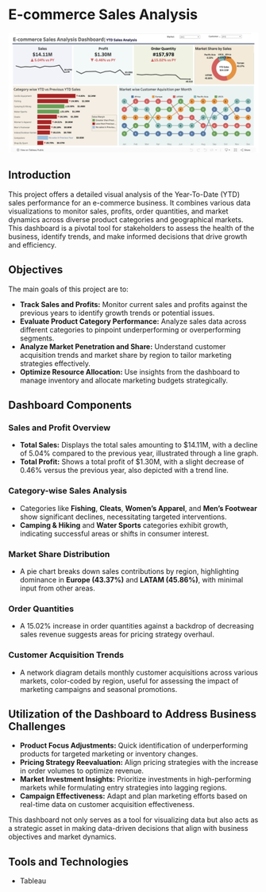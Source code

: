 # E-commerce Sales Analysis
![E-commerce Dashboard](https://github.com/IamUnmona/E-commerce-Sales-Analysis/blob/main/E-commerce.png?raw=true)

## Introduction

This project offers a detailed visual analysis of the Year-To-Date (YTD) sales performance for an e-commerce business. It combines various data visualizations to monitor sales, profits, order quantities, and market dynamics across diverse product categories and geographical markets. This dashboard is a pivotal tool for stakeholders to assess the health of the business, identify trends, and make informed decisions that drive growth and efficiency.

## Objectives

The main goals of this project are to:
- **Track Sales and Profits:** Monitor current sales and profits against the previous years to identify growth trends or potential issues.
- **Evaluate Product Category Performance:** Analyze sales data across different categories to pinpoint underperforming or overperforming segments.
- **Analyze Market Penetration and Share:** Understand customer acquisition trends and market share by region to tailor marketing strategies effectively.
- **Optimize Resource Allocation:** Use insights from the dashboard to manage inventory and allocate marketing budgets strategically.

## Dashboard Components

### Sales and Profit Overview
- **Total Sales:** Displays the total sales amounting to $14.11M, with a decline of 5.04% compared to the previous year, illustrated through a line graph.
- **Total Profit:** Shows a total profit of $1.30M, with a slight decrease of 0.46% versus the previous year, also depicted with a trend line.

### Category-wise Sales Analysis
- Categories like **Fishing**, **Cleats**, **Women’s Apparel**, and **Men’s Footwear** show significant declines, necessitating targeted interventions.
- **Camping & Hiking** and **Water Sports** categories exhibit growth, indicating successful areas or shifts in consumer interest.

### Market Share Distribution
- A pie chart breaks down sales contributions by region, highlighting dominance in **Europe (43.37%)** and **LATAM (45.86%)**, with minimal input from other areas.

### Order Quantities
- A 15.02% increase in order quantities against a backdrop of decreasing sales revenue suggests areas for pricing strategy overhaul.

### Customer Acquisition Trends
- A network diagram details monthly customer acquisitions across various markets, color-coded by region, useful for assessing the impact of marketing campaigns and seasonal promotions.

## Utilization of the Dashboard to Address Business Challenges

- **Product Focus Adjustments:** Quick identification of underperforming products for targeted marketing or inventory changes.
- **Pricing Strategy Reevaluation:** Align pricing strategies with the increase in order volumes to optimize revenue.
- **Market Investment Insights:** Prioritize investments in high-performing markets while formulating entry strategies into lagging regions.
- **Campaign Effectiveness:** Adapt and plan marketing efforts based on real-time data on customer acquisition effectiveness.

This dashboard not only serves as a tool for visualizing data but also acts as a strategic asset in making data-driven decisions that align with business objectives and market dynamics.

## Tools and Technologies
- Tableau
